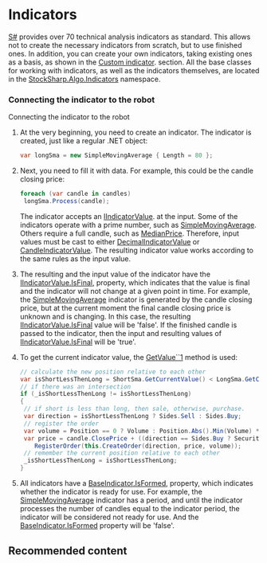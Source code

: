 # Indicators

[S\#](StockSharpAbout.md) provides over 70 technical analysis indicators as standard. This allows not to create the necessary indicators from scratch, but to use finished ones. In addition, you can create your own indicators, taking existing ones as a basis, as shown in the [Custom indicator](IndicatorsCustom.md). section. All the base classes for working with indicators, as well as the indicators themselves, are located in the [StockSharp.Algo.Indicators](xref:StockSharp.Algo.Indicators) namespace. 

### Connecting the indicator to the robot

Connecting the indicator to the robot

1. At the very beginning, you need to create an indicator. The indicator is created, just like a regular .NET object:

   ```cs
   var longSma = new SimpleMovingAverage { Length = 80 };
   ```
2. Next, you need to fill it with data. For example, this could be the candle closing price:

   ```cs
   foreach (var candle in candles)
   	longSma.Process(candle);
   ```

   The indicator accepts an [IIndicatorValue](xref:StockSharp.Algo.Indicators.IIndicatorValue). at the input. Some of the indicators operate with a prime number, such as [SimpleMovingAverage](xref:StockSharp.Algo.Indicators.SimpleMovingAverage). Others require a full candle, such as [MedianPrice](xref:StockSharp.Algo.Indicators.MedianPrice). Therefore, input values must be cast to either [DecimalIndicatorValue](xref:StockSharp.Algo.Indicators.DecimalIndicatorValue) or [CandleIndicatorValue](xref:StockSharp.Algo.Indicators.CandleIndicatorValue). The resulting indicator value works according to the same rules as the input value. 
3. The resulting and the input value of the indicator have the [IIndicatorValue.IsFinal](xref:StockSharp.Algo.Indicators.IIndicatorValue.IsFinal), property, which indicates that the value is final and the indicator will not change at a given point in time. For example, the [SimpleMovingAverage](xref:StockSharp.Algo.Indicators.SimpleMovingAverage) indicator is generated by the candle closing price, but at the current moment the final candle closing price is unknown and is changing. In this case, the resulting [IIndicatorValue.IsFinal](xref:StockSharp.Algo.Indicators.IIndicatorValue.IsFinal) value will be 'false'. If the finished candle is passed to the indicator, then the input and resulting values of [IIndicatorValue.IsFinal](xref:StockSharp.Algo.Indicators.IIndicatorValue.IsFinal) will be 'true'.
4. To get the current indicator value, the [GetValue\`\`1](xref:StockSharp.Algo.Indicators.IIndicatorValue.GetValue``1) method is used:

   ```cs
   // calculate the new position relative to each other
   var isShortLessThenLong = ShortSma.GetCurrentValue() < LongSma.GetCurrentValue();
   // if there was an intersection
   if (_isShortLessThenLong != isShortLessThenLong)
   {
   	// if short is less than long, then sale, otherwise, purchase.
   	var direction = isShortLessThenLong ? Sides.Sell : Sides.Buy;
   	// register the order
   	var volume = Position == 0 ? Volume : Position.Abs().Min(Volume) * 2;
   	var price = candle.ClosePrice + ((direction == Sides.Buy ? Security.PriceStep : -Security.PriceStep) ?? 1);
       RegisterOrder(this.CreateOrder(direction, price, volume));
   	// remember the current position relative to each other
   	_isShortLessThenLong = isShortLessThenLong;
   }
   ```
5. All indicators have a [BaseIndicator.IsFormed](xref:StockSharp.Algo.Indicators.BaseIndicator.IsFormed), property, which indicates whether the indicator is ready for use. For example, the [SimpleMovingAverage](xref:StockSharp.Algo.Indicators.SimpleMovingAverage) indicator has a period, and until the indicator processes the number of candles equal to the indicator period, the indicator will be considered not ready for use. And the [BaseIndicator.IsFormed](xref:StockSharp.Algo.Indicators.BaseIndicator.IsFormed) property will be 'false'.

## Recommended content
